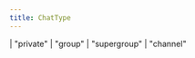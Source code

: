 ```yaml
---
title: ChatType
---
```


<div class="font-mono whitespace-pre"><span class="opacity-50">| </span><span>&quot;private&quot;</span><span class="opacity-50">
| </span><span>&quot;group&quot;</span><span class="opacity-50">
| </span><span>&quot;supergroup&quot;</span><span class="opacity-50">
| </span><span>&quot;channel&quot;</span></div>


